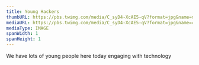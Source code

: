 ```yaml
---
title: Young Hackers
thumbURL: https://pbs.twimg.com/media/C_syD4-XcAE5-qV?format=jpg&name=medium
mediaURL: https://pbs.twimg.com/media/C_syD4-XcAE5-qV?format=jpg&name=4096x4096
mediaType: IMAGE
spanWidth: 1
spanHeight: 1
---
```


We have lots of young people here today engaging with technology 